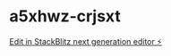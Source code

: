 # a5xhwz-crjsxt

[Edit in StackBlitz next generation editor ⚡️](https://stackblitz.com/~/github.com/hozerkiller/a5xhwz-crjsxt)